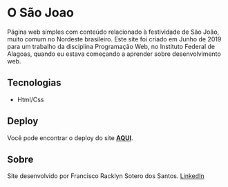 # O São Joao

Página web simples com conteúdo relacionado à festividade de São João, muito comum no Nordeste brasileiro. Este site foi criado em Junho de 2019 para um 
trabalho da disciplina Programação Web, no Instituto Federal de Alagoas, quando eu estava começando a aprender sobre desenvolvimento web.

## Tecnologias
- Html/Css

## Deploy

Você pode encontrar o deploy do site **[AQUI](http://osaojoao.surge.sh/)**.

## Sobre

Site desenvolvido por Francisco Racklyn Sotero dos Santos. [LinkedIn](https://www.linkedin.com/in/racklyn-sotero-6567561b5/)

